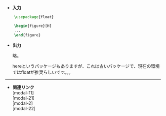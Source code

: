 <!-- 8 -->
<!--好きな位置に図表を配置(floatパッケージ)-->

- **入力**


```latex
    \usepackage{float} 

    \begin{figure}[H]
    ...
    \end{figure}
```


- **出力**
    
    略。
    
    <aside class="bulb">
        <div>
            hereというパッケージもありますが、これは古いパッケージで、現在の環境ではfloatが推奨らしいです。。。    
        </div>
    </aside>
    

---

- **関連リンク**
    <div class="related-link-wrapper">
        [modal-11]<!--図挿入(figure環境)--><br>
        [modal-21]<!--(マクロ)シンプルに図を貼る--><br>
        [modal-2]<!--表挿入(tabular環境)--><br>
        [modal-22]<!--Excel等で作った表をTeXに挿入-->
    </div>